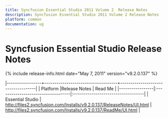 ```yaml
---
title: Syncfusion Essential Studio 2011 Volume 2  Release Notes  
description: Syncfusion Essential Studio 2011 Volume 2 Release Notes  
platform: common
documentation: ug
---
```


# Syncfusion Essential Studio Release Notes  

{% include release-info.html date="May 7, 2011"  version="v9.2.0.137" %} 



|-----------------+------------------------------------+------------------------------------|
|   Platform      |Release Notes                       | Read Me                            |
|-----------------|:-----------------------------------|:-----------------------------------|
| Essential Studio  | <http://files2.syncfusion.com/Installs/v9.2.0.137/ReleaseNotes/UI.html> | <http://files2.syncfusion.com/Installs/v9.2.0.137/ReadMe/UI.html> |
